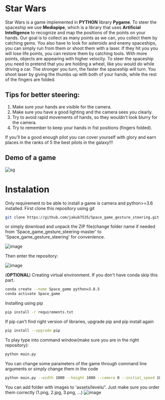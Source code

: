 # Star Wars

Star Wars is a game implemented in **PYTHON** library **Pygame**. To steer the spaceship we use **Mediapipe**, which is a library that uses **Artificial Intelligence** to recognize and map the positions of the points on your hands.
Our goal is to collect as many points as we can, you collect them by catching gems. You also have to look for asteroids and enemy spaceships, you can simply run from them or shoot them with a laser. If they hit you you will lose life points, you can restore them by catching tools. With more points, objects are appearing with higher velocity. 
To steer the spaceship you need to pretend that you are holding a wheel, like you would do while driving a car. 
The stronger you turn, the faster the spaceship will turn. You shoot laser by giving the thumbs up with both of your hands, while the rest of the fingers are folded.
## Tips for better steering:
1. Make sure your hands are visible for the camera.
2. Make sure you have a good lighting and the camera sees you clearly.
3. Try to avoid rapid movements of hands, so they wouldn't look blurry for the camera.
4. Try to remember to keep your hands in fist positions (fingers folded).

If you'll be a good enough pilot you can cover yourself with glory and earn places in the ranks of 5 the best pilots in the galaxy!!!
 
 ## Demo of a game
![sg](https://user-images.githubusercontent.com/73268650/118136149-13ccf480-b404-11eb-81db-224dae58101e.gif)


# Instalation
Only requirement to be able to install a game is camera and python>=3.6 installed.
First clone this repository using git 

``` bash
git clone https://github.com/jakub7535/Space_game_gesture_steering.git
```
or simply  download and unpack the ZIP file(change folder name if needed from 'Space_game_gesture_steering-master' to 'Space_game_gesture_steering' for convenience.

![image](https://user-images.githubusercontent.com/73268650/118058544-b8145400-b38e-11eb-9a13-d282dfaf65e8.png)

Then enter the repository:

![image](https://user-images.githubusercontent.com/73268650/118058724-248f5300-b38f-11eb-91aa-c8569f5037d3.png)

(**OPTIONAL**) Creating virtual environment. If you don't have conda skip this part.

``` bash
conda create --name Space_game python=3.8.5
conda activate Space_game
```
Installing using pip

``` bash
pip install -r requirements.txt
```
If pip can't find right version of libraries, upgrade pip and pip install again

``` bash
pip install --upgrade pip
```
To play type into command window(make sure you are in the right repository):
``` bash
python main.py
```
You can change some parameters of the game through command line arguments or simply change them in the code
``` bash
python main.py --width 1000 --height 1000 --camera 0 --initial_speed 10 --speed_jump 2 --folder_levels star_wars
```
You can add folder with images to 'assets/levels/'.
Just make sure you order them correctly (1.png, 2.jpg, 3.png, ...)
![image](https://user-images.githubusercontent.com/73268650/118181763-7213ca80-b438-11eb-9aa5-5a0a2206dffa.png)


